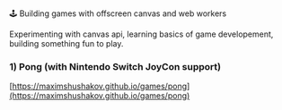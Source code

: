 🕹️ Building games with offscreen canvas and web workers 

Experimenting with canvas api, learning basics of game developement, building something fun to play.

### 1) Pong (with Nintendo Switch JoyCon support)
[https://maximshushakov.github.io/games/pong](https://maximshushakov.github.io/games/pong)
